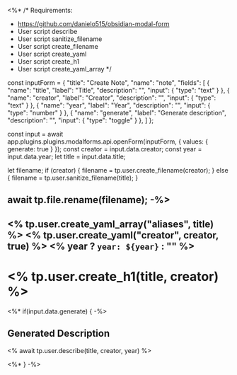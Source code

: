 <%*
/* Requirements:

- <https://github.com/danielo515/obsidian-modal-form>
- User script describe
- User script sanitize_filename
- User script create_filename
- User script create_yaml
- User script create_h1
- User script create_yaml_array
*/

const inputForm = {
 "title": "Create Note",
 "name": "note",
 "fields": [
  {
   "name": "title",
   "label": "Title",
   "description": "",
   "input": {
    "type": "text"
   }
  },
  {
   "name": "creator",
   "label": "Creator",
   "description": "",
   "input": {
    "type": "text"
   }
  },
  {
   "name": "year",
   "label": "Year",
   "description": "",
   "input": {
    "type": "number"
   }
  },
  {
            "name": "generate",
            "label": "Generate description",
            "description": "",
            "input": {
                "type": "toggle"
            }
        },
 ]
};

const input = await app.plugins.plugins.modalforms.api.openForm(inputForm, {
  values: {
   generate: true
  }
 });
const creator = input.data.creator;
const year = input.data.year;
let title  = input.data.title;

let filename;
if (creator) {
 filename = tp.user.create_filename(creator);
} else {
 filename = tp.user.sanitize_filename(title);
}

await tp.file.rename(filename);
-%>
---

<% tp.user.create_yaml_array("aliases", title) %>
<% tp.user.create_yaml("creator", creator, true) %>
<% year ? `year: ${year}` : "" %>
---

# <% tp.user.create_h1(title, creator) %>

<%* if(input.data.generate) { -%>

## Generated Description

<% await tp.user.describe(title, creator, year) %>

<%* } -%>
